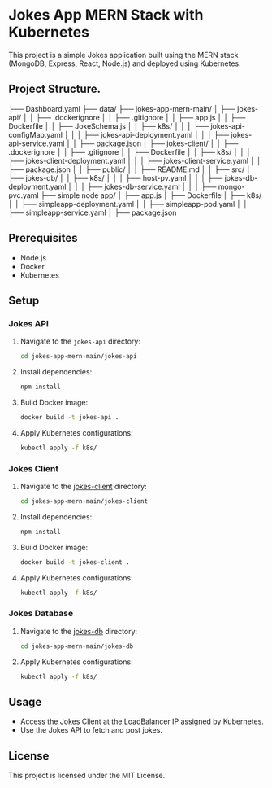 # Jokes App MERN Stack with Kubernetes

This project is a simple Jokes application built using the MERN stack (MongoDB, Express, React, Node.js) and deployed using Kubernetes.

## Project Structure. 

├── Dashboard.yaml 
├── data/ 
├── jokes-app-mern-main/ 
│ ├── jokes-api/ 
│ │ ├── .dockerignore 
│ │ ├── .gitignore 
│ │ ├── app.js 
│ │ ├── Dockerfile 
│ │ ├── JokeSchema.js 
│ │ ├── k8s/ 
│ │ │ ├── jokes-api-configMap.yaml 
│ │ │ ├── jokes-api-deployment.yaml 
│ │ │ ├── jokes-api-service.yaml 
│ │ ├── package.json 
│ ├── jokes-client/ 
│ │ ├── .dockerignore 
│ │ ├── .gitignore 
│ │ ├── Dockerfile 
│ │ ├── k8s/ 
│ │ │ ├── jokes-client-deployment.yaml 
│ │ │ ├── jokes-client-service.yaml 
│ │ ├── package.json 
│ │ ├── public/ 
│ │ ├── README.md 
│ │ ├── src/ 
│ ├── jokes-db/ 
│ │ ├── k8s/ 
│ │ │ ├── host-pv.yaml 
│ │ │ ├── jokes-db-deployment.yaml 
│ │ │ ├── jokes-db-service.yaml 
│ │ │ ├── mongo-pvc.yaml 
├── simple node app/ 
│ ├── app.js 
│ ├── Dockerfile 
│ ├── k8s/ 
│ │ ├── simpleapp-deployment.yaml 
│ │ ├── simpleapp-pod.yaml 
│ │ ├── simpleapp-service.yaml 
│ ├── package.json


## Prerequisites

- Node.js
- Docker
- Kubernetes

## Setup

### Jokes API

1. Navigate to the `jokes-api` directory:
    ```sh
    cd jokes-app-mern-main/jokes-api
    ```

2. Install dependencies:
    ```sh
    npm install
    ```

3. Build Docker image:
    ```sh
    docker build -t jokes-api .
    ```

4. Apply Kubernetes configurations:
    ```sh
    kubectl apply -f k8s/
    ```

### Jokes Client

1. Navigate to the [jokes-client](http://_vscodecontentref_/20) directory:
    ```sh
    cd jokes-app-mern-main/jokes-client
    ```

2. Install dependencies:
    ```sh
    npm install
    ```

3. Build Docker image:
    ```sh
    docker build -t jokes-client .
    ```

4. Apply Kubernetes configurations:
    ```sh
    kubectl apply -f k8s/
    ```

### Jokes Database

1. Navigate to the [jokes-db](http://_vscodecontentref_/21) directory:
    ```sh
    cd jokes-app-mern-main/jokes-db
    ```

2. Apply Kubernetes configurations:
    ```sh
    kubectl apply -f k8s/
    ```

## Usage

- Access the Jokes Client at the LoadBalancer IP assigned by Kubernetes.
- Use the Jokes API to fetch and post jokes.

## License

This project is licensed under the MIT License.